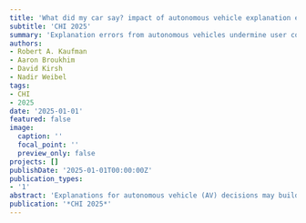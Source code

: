 ```yaml
---
title: 'What did my car say? impact of autonomous vehicle explanation errors and driving context on comfort, reliance, satisfaction, and driving confidence'
subtitle: 'CHI 2025'
summary: 'Explanation errors from autonomous vehicles undermine user comfort, trust, and satisfaction—particularly in unfamiliar or non-routine driving contexts. Through a driving simulator study, the work shows that even subtle inaccuracies in how AVs communicate can erode user confidence, emphasizing the need for clear, context-aware explanations to foster reliable human-machine interaction.'
authors:
- Robert A. Kaufman
- Aaron Broukhim
- David Kirsh
- Nadir Weibel
tags:
- CHI
- 2025
date: '2025-01-01'
featured: false
image:
  caption: ''
  focal_point: ''
  preview_only: false
projects: []
publishDate: '2025-01-01T00:00:00Z'
publication_types:
- '1'
abstract: 'Explanations for autonomous vehicle (AV) decisions may build trust, however, explanations can contain errors. In a simulated driving study (n = 232), we tested how AV explanation errors, driving context characteristics (perceived harm and driving difficulty), and personal traits (prior trust and expertise) affected a passenger’s comfort in relying on an AV, preference for control, confidence in the AV’s ability, and explanation satisfaction. Errors negatively affected all outcomes. Surprisingly, despite identical driving, explanation errors reduced ratings of the AV’s driving ability. Severity and potential harm amplified the negative impact of errors. Contextual harm and driving difficulty directly impacted outcome ratings and influenced the relationship between errors and outcomes. Prior trust and expertise were positively associated with outcome ratings. Results emphasize the need for accurate, contextually adaptive, and personalized AV explanations to foster trust, reliance, satisfaction, and confidence. We conclude with design, research, and deployment recommendations for trustworthy AV explanation systems.'
publication: '*CHI 2025*'
---
```

